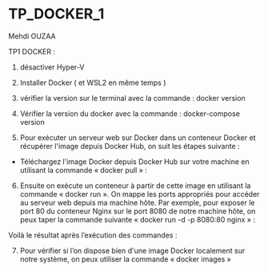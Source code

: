 # TP_DOCKER_1

Mehdi OUZAA

TP1 DOCKER :
1) désactiver Hyper-V
2) Installer Docker ( et WSL2 en même temps ) 
3) vérifier la version sur le terminal avec la commande : docker version
														
4) Vérifier la version du docker avec la commande : docker-compose version
																		
5) Pour exécuter un serveur web sur Docker dans un conteneur Docker et récupérer l'image depuis Docker Hub, on suit les étapes suivante :
- Téléchargez l'image Docker depuis Docker Hub sur votre machine en utilisant la commande « docker pull » :
	




				
6) Ensuite on exécute un conteneur à partir de cette image en utilisant la commande « docker run ». On mappe les ports appropriés pour accéder au serveur web depuis ma machine hôte. Par exemple, pour exposer le port 80 du conteneur Nginx sur le port 8080 de notre machine hôte, on  peux taper la commande suivante « docker run -d -p 8080:80 nginx » :



Voilà le résultat après l’exécution des commandes : 


7) Pour vérifier si l’on dispose bien d'une image Docker localement sur notre système, on peux utiliser la commande « docker images »
		
